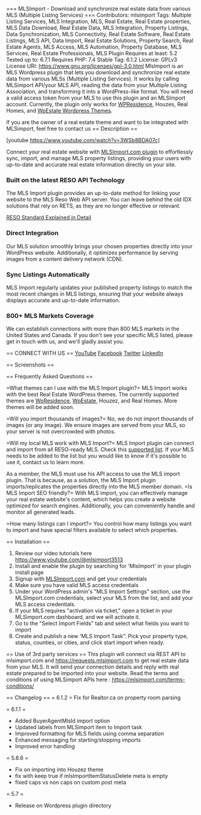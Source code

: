=== MLSImport - Download and synchronize real estate data from various MLS (Multiple Listing Services) ===
Contributors: mlsimport
Tags: Multiple Listing Services, MLS Integration, MLS, Real Estate, Real Estate properties, MLS Data Download, Real Estate Data, MLS Integration, Property Listings, Data Synchronization, MLS Connectivity, Real Estate Software,  Real Estate Listings, MLS API, Data Import, Real Estate Solutions, Property Search, Real Estate Agents, MLS Access,  MLS Automation, Property Database, MLS Services, Real Estate Professionals, MLS Plugin
Requires at least: 5.2
Tested up to: 6.7.1
Requires PHP: 7.4
Stable Tag: 6.1.2
License: GPLv3
License URI: https://www.gnu.org/licenses/gpl-3.0.html
MlsImport is an MLS Wordpress plugin that lets you download and synchronize real estate data from various MLSs (Multiple Listing Services). It works by calling  MLSimport API/your MLS API, reading the data from your Multiple Listing Association, and transforming it into a WordPress-like format. You will need a valid access token from your MLS to use this plugin and an MLSImport account. Currently, the plugin only works for <a href="https://wpresidence.net/" target="_blank">WPResidence</a>, Houzes, Real Homes, and <a href="https://wpestate.org/" target="_blank">WpEstate Wordpress Themes</a>. 

If you are the owner of a real estate theme and want to be integrated with MLSimport, feel free to contact us
== Description ==

[youtube https://www.youtube.com/watch?v=3WSb8BDA07c]

Connect your real estate website with <a href="https://mlsimport.com/" target="_blank">MLSImport.com plugin</a> to effortlessly sync, import, and manage MLS property listings, providing your users with up-to-date and accurate real estate information directly on your site. 

<h3>Built on the latest RESO API Technology</h3>

The MLS Import plugin provides an up-to-date method for linking your website to the MLS Reso Web API server. You can leave behind the old IDX solutions that rely on RETS, as they are no longer effective or relevant.

<a href="https://mlsimport.com/reso-standard-explained-in-detail/" target="_blank">RESO Standard Explained in Detail</a> 


<h3>Direct Integration</h3>

Our MLS solution smoothly brings your chosen properties directly into your WordPress website. Additionally, it optimizes performance by serving images from a content delivery network (CDN).

<h3>Sync Listings Automatically</h3>

MLS Import regularly updates your published property listings to match the most recent changes in MLS listings, ensuring that your website always displays accurate and up-to-date information.

<h3>800+ MLS Markets Coverage</h3>

We can establish connections with more than 800 MLS markets in the United States and Canada. If you don't see your specific MLS listed, please get in touch with us, and we'll gladly assist you.




== CONNECT WITH US ==
<a href="https://www.youtube.com/@mlsimport3513" target="_blank">YouTube</a>
<a href="https://www.facebook.com/MLSImport" target="_blank">Facebook</a>
<a href="https://twitter.com/MLSImport" target="_blank">Twitter</a>
<a href="https://www.linkedin.com/company/mlsimport/" target="_blank">LinkedIn</a>


== Screenshots ==


== Frequently Asked Questions ==

=What themes can I use with the MLS Import plugin?=
MLS Import works with the best Real Estate WordPress themes. The currently supported themes are <a href="https://wpresidence.net/" target="_blank">WpResidence</a>, <a href="https://wpestate.org/" target="_blank">WpEstate</a>, Houzez, and  Real Homes. More themes will be added soon.

=Will you import thousands of images?=
No, we do not import thousands of images (or any image). We ensure images are served from your MLS, so your server is not overcrowded with photos.

=Will my local MLS work with MLS Import?=
MLS Import plugin can connect and import from all RESO-ready MLS. Check this <a href="https://certification.reso.org/" target="_blank">supported list</a>. If your MLS needs to be added to the list but you would like to know if it's possible to use it, contact us to learn more.

As a member, the MLS must use his API access to use the MLS import plugin. That is because, as a solution, the MLS Import plugin imports/replicates the properties directly into the MLS member domain. 
=Is MLS Import SEO friendly?=
With MLS import, you can effectively manage your real estate website's content, which helps you create a website optimized for search engines. Additionally, you can conveniently handle and monitor all generated leads.

=How many listings can I import?=
You control how many listings you want to import and have special filters available to select which properties.


== Installation ==
1. Review our video tutorials here https://www.youtube.com/@mlsimport3513
2. Install and enable the plugin by searching for 'MlsImport' in your plugin install page
3. Signup with <a href="https://mlsimport.com/">MLSImport.com</a> and get your credentials
4. Make sure you have valid MLS access credentials
5. Under your WordPress admin's "MLS Import Settings" section, use the MLSImport.com credentials, select your MLS from the list, and add your MLS access credentials.
6. If your MLS requires "activation via ticket," open a ticket in your MLSimport.com dashboard, and we will activate it.
7. Go to the "Select Import Fields" tab and select what fields you want to import 
8. Create and publish a new 'MLS Import Task". Pick your property type, status, counties, or cities, and click start import when ready.

== Use of 3rd party services ==
This plugin will connect via REST API to mlsimport.com and https://requests.mlsimport.com to get real estate data from your MLS. It will send your connection details and reply with real estate prepared to be imported into your website. 
Read the terms and conditions of using MLSimport APIs here : https://mlsimport.com/terms-conditions/


== Changelog ==
= 6.1.2 =
Fix for Realtor.ca on property room parsing

= 6.1.1 =
* Added BuyerAgentMlsId import option
* Updated labels from MLSimport item to Import task
* Improved formatting for MLS fields using comma separation
* Enhanced messaging for starting/stopping imports
* Improved error handling


=  5.8.6 =
* Fix on importing into Houzez theme
* fix with keep true if mlsImportItemStatusDelete meta is empty
* fixed caps vs non caps on custom post meta

=  5.7 =
* Release on Wordpress plugin directory
